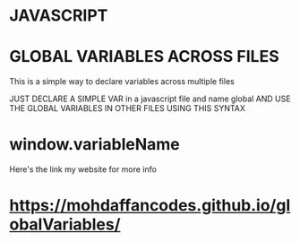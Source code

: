# JAVASCRIPT

# GLOBAL VARIABLES ACROSS FILES

This is a simple way to declare variables across multiple files

JUST DECLARE A SIMPLE VAR in a javascript file and name global
AND USE THE GLOBAL VARIABLES IN OTHER FILES USING THIS SYNTAX

# window.variableName

Here's the link my website for more info
# https://mohdaffancodes.github.io/globalVariables/
